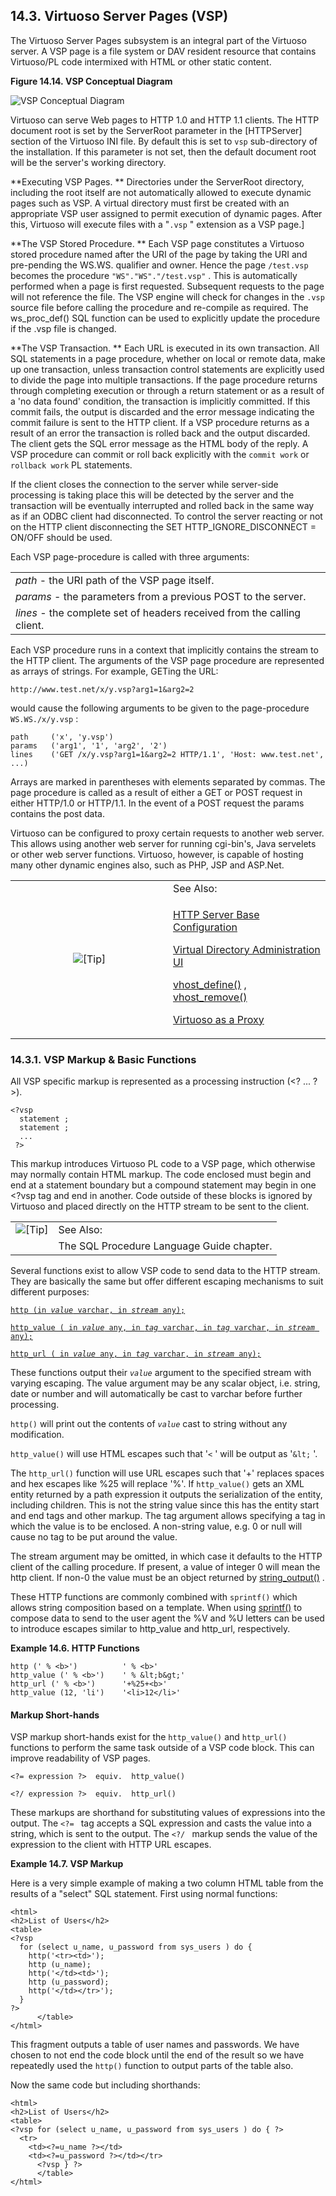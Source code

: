 <div>

<div>

<div>

<div>

## 14.3. Virtuoso Server Pages (VSP)

</div>

</div>

</div>

The Virtuoso Server Pages subsystem is an integral part of the Virtuoso
server. A VSP page is a file system or DAV resident resource that
contains Virtuoso/PL code intermixed with HTML or other static content.

<div>

<div>

**Figure 14.14. VSP Conceptual Diagram**

<div>

<div>

![VSP Conceptual Diagram](images/vspconcept.jpg)

</div>

</div>

</div>

  

</div>

Virtuoso can serve Web pages to HTTP 1.0 and HTTP 1.1 clients. The HTTP
document root is set by the ServerRoot parameter in the \[HTTPServer\]
section of the Virtuoso INI file. By default this is set to `vsp`
sub-directory of the installation. If this parameter is not set, then
the default document root will be the server's working directory.

**Executing VSP Pages. ** Directories under the ServerRoot directory,
including the root itself are not automatically allowed to execute
dynamic pages such as VSP. A virtual directory must first be created
with an appropriate VSP user assigned to permit execution of dynamic
pages. After this, Virtuoso will execute files with a "`.vsp` "
extension as a VSP page.\]

**The VSP Stored Procedure. ** Each VSP page constitutes a Virtuoso
stored procedure named after the URI of the page by taking the URI and
pre-pending the WS.WS. qualifier and owner. Hence the page `/test.vsp`
becomes the procedure `"WS"."WS"."/test.vsp"` . This is automatically
performed when a page is first requested. Subsequent requests to the
page will not reference the file. The VSP engine will check for changes
in the `.vsp` source file before calling the procedure and re-compile as
required. The ws_proc_def() SQL function can be used to explicitly
update the procedure if the .vsp file is changed.

**The VSP Transaction. ** Each URL is executed in its own transaction.
All SQL statements in a page procedure, whether on local or remote data,
make up one transaction, unless transaction control statements are
explicitly used to divide the page into multiple transactions. If the
page procedure returns through completing execution or through a return
statement or as a result of a 'no data found' condition, the transaction
is implicitly committed. If this commit fails, the output is discarded
and the error message indicating the commit failure is sent to the HTTP
client. If a VSP procedure returns as a result of an error the
transaction is rolled back and the output discarded. The client gets the
SQL error message as the HTML body of the reply. A VSP procedure can
commit or roll back explicitly with the `commit work` or `rollback work`
PL statements.

If the client closes the connection to the server while server-side
processing is taking place this will be detected by the server and the
transaction will be eventually interrupted and rolled back in the same
way as if an ODBC client had disconnected. To control the server
reacting or not on the HTTP client disconnecting the SET
HTTP_IGNORE_DISCONNECT = ON/OFF should be used.

Each VSP page-procedure is called with three arguments:

|                                                                                                       |
|-------------------------------------------------------------------------------------------------------|
| <span class="emphasis">*path*</span> - the URI path of the VSP page itself.                           |
| <span class="emphasis">*params*</span> - the parameters from a previous POST to the server.           |
| <span class="emphasis">*lines*</span> - the complete set of headers received from the calling client. |

Each VSP procedure runs in a context that implicitly contains the stream
to the HTTP client. The arguments of the VSP page procedure are
represented as arrays of strings. For example, GETing the URL:

``` programlisting
http://www.test.net/x/y.vsp?arg1=1&arg2=2
```

would cause the following arguments to be given to the page-procedure
`WS.WS./x/y.vsp` :

``` programlisting
path     ('x', 'y.vsp')
params   ('arg1', '1', 'arg2', '2')
lines    ('GET /x/y.vsp?arg1=1&arg2=2 HTTP/1.1', 'Host: www.test.net', ...)
```

Arrays are marked in parentheses with elements separated by commas. The
page procedure is called as a result of either a GET or POST request in
either HTTP/1.0 or HTTP/1.1. In the event of a POST request the params
contains the post data.

Virtuoso can be configured to proxy certain requests to another web
server. This allows using another web server for running cgi-bin's, Java
servelets or other web server functions. Virtuoso, however, is capable
of hosting many other dynamic engines also, such as PHP, JSP and
ASP.Net.

<div>

<table data-border="0" data-summary="Tip: See Also:">
<colgroup>
<col style="width: 50%" />
<col style="width: 50%" />
</colgroup>
<tbody>
<tr class="odd">
<td rowspan="2" style="text-align: center;" data-valign="top"
width="25"><img src="images/tip.png" alt="[Tip]" /></td>
<td style="text-align: left;">See Also:</td>
</tr>
<tr class="even">
<td style="text-align: left;" data-valign="top"><p><a
href="ch-webappdevelopment.html#vspconf" class="link"
title="14.1.1. HTTP Server Base Configuration">HTTP Server Base
Configuration</a></p>
<p><a href="admui.internetdomains.html#httpvirtualdirs" class="link"
title="HTTP Virtual Directories">Virtual Directory Administration
UI</a></p>
<p><a href="fn_vhost_define.html" class="link"
title="VHOST_DEFINE">vhost_define()</a> , <a href="fn_vhost_remove.html"
class="link" title="VHOST_REMOVE">vhost_remove()</a></p>
<p><a href="ch-webappdevelopment.html#virtproxy" class="link"
title="Virtuoso As A Proxy">Virtuoso as a Proxy</a></p></td>
</tr>
</tbody>
</table>

</div>

<div>

<div>

<div>

<div>

### 14.3.1. VSP Markup & Basic Functions

</div>

</div>

</div>

All VSP specific markup is represented as a processing instruction (\<?
... ?\>).

``` programlisting
<?vsp
  statement ;
  statement ;
  ...
 ?>
```

This markup introduces Virtuoso PL code to a VSP page, which otherwise
may normally contain HTML markup. The code enclosed must begin and end
at a statement boundary but a compound statement may begin in one \<?vsp
tag and end in another. Code outside of these blocks is ignored by
Virtuoso and placed directly on the HTTP stream to be sent to the
client.

<div>

|                            |                                           |
|:--------------------------:|:------------------------------------------|
| ![\[Tip\]](images/tip.png) | See Also:                                 |
|                            | The SQL Procedure Language Guide chapter. |

</div>

Several functions exist to allow VSP code to send data to the HTTP
stream. They are basically the same but offer different escaping
mechanisms to suit different purposes:

<a href="fn_http.html" class="link" title="http"><code
class="code">http (in </code><em><code>value</code></em><code
class="code"> varchar, in </code><em><code>stream</code></em><code
class="code"> any);</code></a>

<a href="fn_http_value.html" class="link" title="http_value"><code
class="code">http_value ( in </code><em><code>value</code></em><code
class="code"> any, in </code><em><code>tag</code></em><code
class="code"> varchar, in </code><em><code>tag</code></em><code
class="code"> varchar, in </code><em><code>stream</code></em><code
class="code"> any);</code></a>

<a href="fn_http_url.html" class="link" title="http_url"><code
class="code">http_url ( in </code><em><code>value</code></em><code
class="code"> any, in </code><em><code>tag</code></em><code
class="code"> varchar, in </code><em><code>stream</code></em><code
class="code"> any);</code></a>

These functions output their *`value`* argument to the specified stream
with varying escaping. The value argument may be any scalar object, i.e.
string, date or number and will automatically be cast to varchar before
further processing.

`http()` will print out the contents of *`value`* cast to string without
any modification.

`http_value()` will use HTML escapes such that '`<` ' will be output as
'`&lt;` '.

The `http_url()` function will use URL escapes such that '+' replaces
spaces and hex escapes like %25 will replace '%'. If `http_value()` gets
an XML entity returned by a path expression it outputs the serialization
of the entity, including children. This is not the string value since
this has the entity start and end tags and other markup. The tag
argument allows specifying a tag in which the value is to be enclosed. A
non-string value, e.g. 0 or null will cause no tag to be put around the
value.

The stream argument may be omitted, in which case it defaults to the
HTTP client of the calling procedure. If present, a value of integer 0
will mean the http client. If non-0 the value must be an object returned
by <a href="fn_string_output.html" class="link"
title="string_output">string_output()</a> .

These HTTP functions are commonly combined with `sprintf()` which allows
string composition based on a template. When using
<a href="fn_sprintf.html" class="link" title="sprintf">sprintf()</a> to
compose data to send to the user agent the %V and %U letters can be used
to introduce escapes similar to http_value and http_url, respectively.

<div>

**Example 14.6. HTTP Functions**

<div>

``` programlisting
http (' % <b>')          ' % <b>'
http_value (' % <b>')    ' % &lt;b&gt;'
http_url (' % <b>')      '+%25+<b>'
http_value (12, 'li')    '<li>12</li>'
```

</div>

</div>

  

<div>

<div>

<div>

<div>

#### Markup Short-hands

</div>

</div>

</div>

VSP markup short-hands exist for the `http_value()` and `http_url()`
functions to perform the same task outside of a VSP code block. This can
improve readability of VSP pages.

``` programlisting
<?= expression ?>  equiv.  http_value()
```

``` programlisting
<?/ expression ?>  equiv.  http_url()
```

These markups are shorthand for substituting values of expressions into
the output. The `<?= ` tag accepts a SQL expression and casts the value
into a string, which is sent to the output. The `<?/ ` markup sends the
value of the expression to the client with HTTP URL escapes.

<div>

**Example 14.7. VSP Markup**

<div>

Here is a very simple example of making a two column HTML table from the
results of a "select" SQL statement. First using normal functions:

``` programlisting
<html>
<h2>List of Users</h2>
<table>
<?vsp
  for (select u_name, u_password from sys_users ) do {
    http('<tr><td>');
    http (u_name);
    http('</td><td>');
    http (u_password);
    http('</td></tr>');
  }
?>
      </table>
</html>
```

This fragment outputs a table of user names and passwords. We have
chosen to not end the code block until the end of the result so we have
repeatedly used the `http()` function to output parts of the table also.

Now the same code but including shorthands:

``` programlisting
<html>
<h2>List of Users</h2>
<table>
<?vsp for (select u_name, u_password from sys_users ) do { ?>
  <tr>
    <td><?=u_name ?></td>
    <td><?=u_password ?></td></tr>
      <?vsp } ?>
      </table>
</html>
```

</div>

</div>

  

</div>

</div>

</div>
